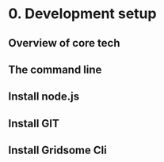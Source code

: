 # 0. Development setup

## Overview of core tech

## The command line

## Install node.js

## Install GIT

## Install Gridsome Cli


